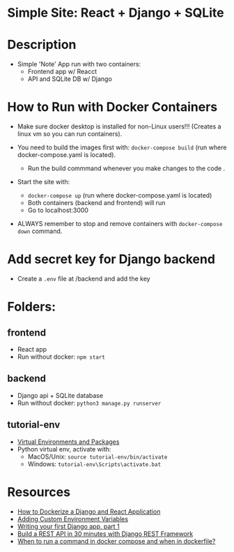 

# Simple Site: React + Django + SQLite

# Description
- Simple 'Note' App run with two containers:
    - Frontend app w/ Reacct
    - API and SQLite DB w/ Django

# How to Run with Docker Containers
- Make sure docker desktop is installed for non-Linux users!!! (Creates a linux vm so you can run containers).
- You need to build the images first with: ```docker-compose build``` (run where docker-compose.yaml is located).
    - Run the build commmand whenever you make changes to the code .

- Start the site with: 
    - ```docker-compose up``` (run where docker-compose.yaml is located)
    - Both containers (backend and frontend) will run
    - Go to localhost:3000
- ALWAYS remember to stop and remove containers with ```docker-compose down``` command.

# Add secret key for Django backend
- Create a ```.env``` file at /backend and add the key


# Folders:
## frontend
- React app
- Run without docker: ```npm start```

## backend
- Django api + SQLite database 
- Run without docker: ```python3 manage.py runserver```

## tutorial-env
- [Virtual Environments and Packages](https://docs.python.org/3/tutorial/venv.html)
- Python virtual env, activate with:
    - MacOS/Unix: ```source tutorial-env/bin/activate```
    - Windows: ```tutorial-env\Scripts\activate.bat```


# Resources
- [How to Dockerize a Django and React Application](https://www.honeybadger.io/blog/docker-django-react/)
- [Adding Custom Environment Variables](https://create-react-app.dev/docs/adding-custom-environment-variables/)
- [Writing your first Django app, part 1](https://docs.djangoproject.com/en/4.1/intro/tutorial01/)
- [Build a REST API in 30 minutes with Django REST Framework](https://medium.com/swlh/full-stack-with-django-and-react-react-afae36017852)
- [When to run a command in docker compose and when in dockerfile?](https://stackoverflow.com/questions/69036887/when-to-run-a-command-in-docker-compose-and-when-in-dockerfile)